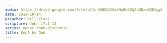 ```yaml
---
audio: https://drive.google.com/file/d/1c-WGKOG33xGNxBX3Zq2hUQxvK3NGgyUM/view
date: 2018-10-14
preacher: bill-clark
scripture: John 17:1-13
series: upper-room-discourse
title: Kept by God
---
```

